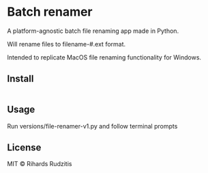 # Batch renamer

A platform-agnostic batch file renaming app made in Python.

Will rename files to filename-#.ext format.

Intended to replicate MacOS file renaming functionality for Windows.

## Install

```
```

## Usage

Run versions/file-renamer-v1.py and follow terminal prompts

## License

MIT © Rihards Rudzitis
